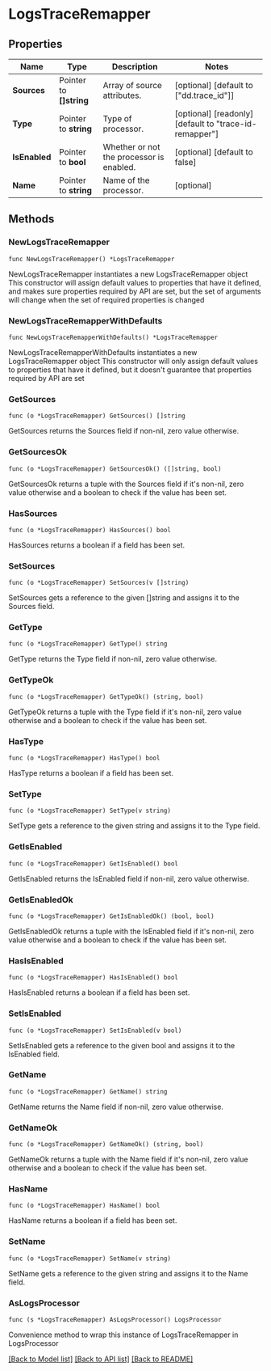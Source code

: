 # LogsTraceRemapper

## Properties

Name | Type | Description | Notes
------------ | ------------- | ------------- | -------------
**Sources** | Pointer to **[]string** | Array of source attributes. | [optional] [default to ["dd.trace_id"]]
**Type** | Pointer to **string** | Type of processor. | [optional] [readonly] [default to "trace-id-remapper"]
**IsEnabled** | Pointer to **bool** | Whether or not the processor is enabled. | [optional] [default to false]
**Name** | Pointer to **string** | Name of the processor. | [optional] 

## Methods

### NewLogsTraceRemapper

`func NewLogsTraceRemapper() *LogsTraceRemapper`

NewLogsTraceRemapper instantiates a new LogsTraceRemapper object
This constructor will assign default values to properties that have it defined,
and makes sure properties required by API are set, but the set of arguments
will change when the set of required properties is changed

### NewLogsTraceRemapperWithDefaults

`func NewLogsTraceRemapperWithDefaults() *LogsTraceRemapper`

NewLogsTraceRemapperWithDefaults instantiates a new LogsTraceRemapper object
This constructor will only assign default values to properties that have it defined,
but it doesn't guarantee that properties required by API are set

### GetSources

`func (o *LogsTraceRemapper) GetSources() []string`

GetSources returns the Sources field if non-nil, zero value otherwise.

### GetSourcesOk

`func (o *LogsTraceRemapper) GetSourcesOk() ([]string, bool)`

GetSourcesOk returns a tuple with the Sources field if it's non-nil, zero value otherwise
and a boolean to check if the value has been set.

### HasSources

`func (o *LogsTraceRemapper) HasSources() bool`

HasSources returns a boolean if a field has been set.

### SetSources

`func (o *LogsTraceRemapper) SetSources(v []string)`

SetSources gets a reference to the given []string and assigns it to the Sources field.

### GetType

`func (o *LogsTraceRemapper) GetType() string`

GetType returns the Type field if non-nil, zero value otherwise.

### GetTypeOk

`func (o *LogsTraceRemapper) GetTypeOk() (string, bool)`

GetTypeOk returns a tuple with the Type field if it's non-nil, zero value otherwise
and a boolean to check if the value has been set.

### HasType

`func (o *LogsTraceRemapper) HasType() bool`

HasType returns a boolean if a field has been set.

### SetType

`func (o *LogsTraceRemapper) SetType(v string)`

SetType gets a reference to the given string and assigns it to the Type field.

### GetIsEnabled

`func (o *LogsTraceRemapper) GetIsEnabled() bool`

GetIsEnabled returns the IsEnabled field if non-nil, zero value otherwise.

### GetIsEnabledOk

`func (o *LogsTraceRemapper) GetIsEnabledOk() (bool, bool)`

GetIsEnabledOk returns a tuple with the IsEnabled field if it's non-nil, zero value otherwise
and a boolean to check if the value has been set.

### HasIsEnabled

`func (o *LogsTraceRemapper) HasIsEnabled() bool`

HasIsEnabled returns a boolean if a field has been set.

### SetIsEnabled

`func (o *LogsTraceRemapper) SetIsEnabled(v bool)`

SetIsEnabled gets a reference to the given bool and assigns it to the IsEnabled field.

### GetName

`func (o *LogsTraceRemapper) GetName() string`

GetName returns the Name field if non-nil, zero value otherwise.

### GetNameOk

`func (o *LogsTraceRemapper) GetNameOk() (string, bool)`

GetNameOk returns a tuple with the Name field if it's non-nil, zero value otherwise
and a boolean to check if the value has been set.

### HasName

`func (o *LogsTraceRemapper) HasName() bool`

HasName returns a boolean if a field has been set.

### SetName

`func (o *LogsTraceRemapper) SetName(v string)`

SetName gets a reference to the given string and assigns it to the Name field.


### AsLogsProcessor

`func (s *LogsTraceRemapper) AsLogsProcessor() LogsProcessor`

Convenience method to wrap this instance of LogsTraceRemapper in LogsProcessor

[[Back to Model list]](../README.md#documentation-for-models) [[Back to API list]](../README.md#documentation-for-api-endpoints) [[Back to README]](../README.md)


